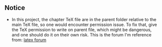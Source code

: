 ## Notice
+ In this project, the chapter TeX file are in the parent folder relative to the main TeX file, so one would encounter permission issue. To fix that, give the TeX permission to write on parent file, which might be dangerous, and one should do it on their own risk. This is the forum I'm reference from: [latex forum](https://latex.org/forum/viewtopic.php?t=1756)